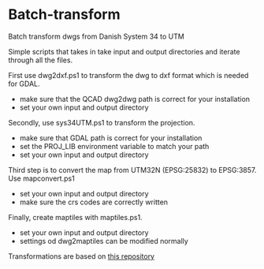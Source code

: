 # Batch-transform
Batch transform dwgs from Danish System 34 to UTM

Simple scripts that takes in take input and output directories and iterate through all the files.  

First use dwg2dxf.ps1 to transform the dwg to dxf format which is needed for GDAL.  
  - make sure that the QCAD dwg2dwg path is correct for your installation
  - set your own input and output directory

Secondly, use sys34UTM.ps1 to transform the projection.  
  - make sure that GDAL path is correct for your installation
  - set the PROJ_LIB environment variable to match your path
  - set your own input and output directory

Third step is to convert the map from UTM32N (EPSG:25832) to EPSG:3857. Use mapconvert.ps1
  - set your own input and output directory
  - make sure the crs codes are correctly written

Finally, create maptiles with maptiles.ps1.
  - set your own input and output directory
  - settings od dwg2maptiles can be modified normally

Transformations are based on [this repository](https://github.com/NordicGeodesy/NordicTransformations/tree/master)